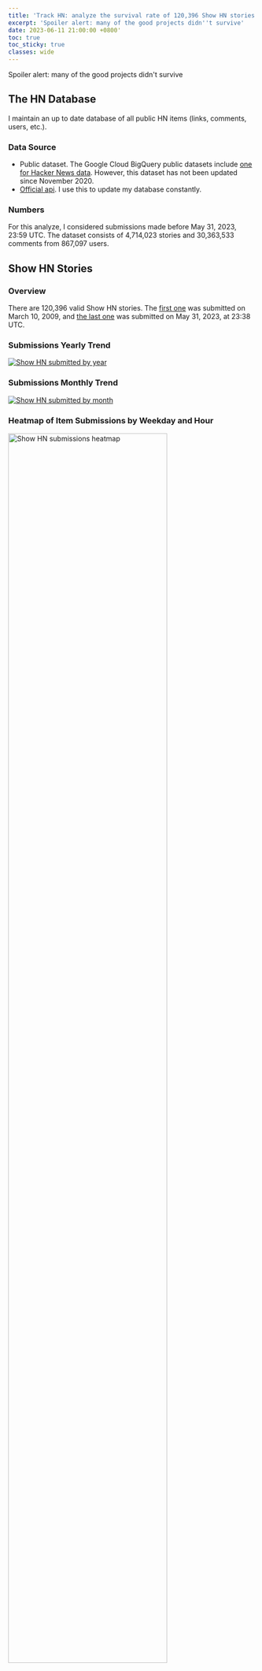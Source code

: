 ```yaml
---
title: 'Track HN: analyze the survival rate of 120,396 Show HN stories (June 2023)'
excerpt: 'Spoiler alert: many of the good projects didn''t survive'
date: 2023-06-11 21:00:00 +0800'
toc: true
toc_sticky: true
classes: wide
---
```


Spoiler alert: many of the good projects didn't survive

## The HN Database

I maintain an up to date database of all public HN items (links, comments, users, etc.).

### Data Source

- Public dataset. The Google Cloud BigQuery public datasets include [one for Hacker News data](https://console.cloud.google.com/marketplace/details/y-combinator/hacker-news). However, this dataset has not been updated since November 2020.
- [Official api](https://github.com/HackerNews/API). I use this to update my database constantly.

### Numbers

For this analyze, I considered submissions made before May 31, 2023, 23:59 UTC. The dataset consists of 4,714,023 stories and 30,363,533 comments from 867,097 users.

## Show HN Stories

### Overview

There are 120,396 valid Show HN stories. The [first one](https://news.ycombinator.com/item?id=510264) was submitted on March 10, 2009, and [the last one](https://news.ycombinator.com/item?id=36145942) was submitted on May 31, 2023, at 23:38 UTC.

### Submissions Yearly Trend

<a href="https://graphy.app/view/1079280c-cc72-4c04-aaa3-7a87825b8d83" target="_blank">
  <img src="/assets/thn/2306/Show HN submitted by year.png" alt="Show HN submitted by year">
</a>

### Submissions Monthly Trend

<a href="https://graphy.app/view/74f719aa-8b65-4948-8a16-5756561c61a6" target="_blank">
  <img src="/assets/thn/2306/Show HN submitted by month.png" alt="Show HN submitted by month">
</a>

### Heatmap of Item Submissions by Weekday and Hour

<img src="/assets/thn/2306/show-stories-heatmap.svg" alt="Show HN submissions heatmap" width="80%">

### Same heatmap but for top 1% stories

<img src="/assets/thn/2306/show-stories-heatmap-for-top-1-percent-items.svg" alt="Show HN submissions heatmap top 1%" width="80%">

### Top Domains Used

{% assign data = site.data.thn.2306.show-hn-stories-group-by-domain %}

<table>
  {% for row in data %}
    {% if forloop.first %}
    <tr>
      <th></th>
      {% for headers in row %}
        <th>{{ headers[0] }}</th>
      {% endfor %}
    </tr>
    {% endif %}

    {% if forloop.index0 <= 20 %}
    <tr>
      <td>{{ forloop.index }}</td>
      <td>{{ row.domain }}</td>
      <td>{{ row.count }}</td>
    </tr>
    {% endif %}
  {% endfor %}
</table>

<details>
  <summary>More data</summary>
  <table>
    {% for row in data %}
      {% if forloop.first %}
      <tr>
        <th></th>
        {% for headers in row %}
          <th>{{ headers[0] }}</th>
        {% endfor %}
      </tr>
      {% elsif forloop.index0 > 20 %}
      <tr>
        <td>{{ forloop.index }}</td>
        <td>{{ row.domain }}</td>
        <td>{{ row.count }}</td>
      </tr>
      {% endif %}
    {% endfor %}
  </table>
</details>

#### Extra: ChatGPT Gave a Wrong Regex

I consulted ChatGPT for a regex to extract domains from urls, and it gave a flawed one:

> `^(?:https?:\/\/)?(?:[^@\n]+@)?(?:www\.)?([^:\/\n?]+)`.

It even gave reasonable detailed explanations which convinced me. Later tests revealed that this regex doesn’t work for url with `@` in path, such as `https://foo.com/@./bar`. The correct one should be

> `^(?:https?:\/\/)?(?:[^@\/\n]+@)?(?:www\.)?([^:\/?\n]+)`.

### Show HN Stories Survival Rate

In total: out of all 120396 valid Show HN stories, 79,999 (66.45%) survived.

<a href="https://graphy.app/view/24349bfe-936f-4078-ac4f-94aee89c13ab" target="_blank">
  <img src="/assets/thn/2306/Show HN stories survival rate.png" alt="Show HN stories survival rate">
</a>

#### Notes About Survival Rate Calculation

I calculate the survival state by checking the status of the submitted url. The calculation might not be accurate due to many reasons:

- False positive cases (dead projects counted as live):
  - The project has retired and now its domain is being used for other purposes. (spam site, redirecting to domain register, a whole new project, etc.)
  - The project is practically dead but still accessible (e.g. an archived code repository), and it’s debatable whether to count these as dead.
- False negative cases (live projects counted as dead)
  - The site might only be temporarily inaccessible.
  - The site might refuse to serve my detector:
    - It might determine my request as from a malicious crawler. I use a Cloudflare worker which doesn’t behave like a real user.
    - It might only serve users from specific regions, thus showing an error for me.
  - The site is now using another domain and not redirecting the old one.
    - Particularly, many projects are hosted on Github Pages. In 2021, github.com stopped redirecting *.github.com to *.github.io, so many old links are now invalid.
  - The site might return HTTP 418 as a joke (e.g. [https://coneapp.io](https://coneapp.io/))
    - (I’ve corrected this one and now count 418 as a live response, only want to mention it because of its humorous and surprising nature.)

### Individual Project Survival Rate (excluding articles and code repositories)

To prioritize individual projects over news, articles, and code repositories, I created a new query by filtering out domains that appeared more than three times in all Show HN stories.

With this constraint applied, out of 64407 Show HN projects, 34585 (53.70%) survived.

<a href="https://graphy.app/view/96d508a2-2f06-4566-8c6c-85ca6663a789" target="_blank">
  <img src="/assets/thn/2306/Show HN stories survival rate (individual domains).png" alt="Show HN stories survival rate (individual domains)">
</a>

### Top-scoring Show HN Stories that Didn’t Survive

{% assign data = site.data.thn.2306.show-hn-stories-top-score-didnt-survive %}
<table>
  {% for row in data %}
    {% if forloop.first %}
    <tr>
      <th></th>
      <th>title</th>
      <th>score</th>
      <th>submitted at</th>
    </tr>
    {% endif %}

    {% if forloop.index0 <= 20 %}
    <tr>
      <td>{{ forloop.index }}</td>
      <td>
        <a target="_blank" href="https://news.ycombinator.com/item?id={{row.id}}">{{ row.title }}</a>
      </td>
      <td>{{ row.score }}</td>
      <td>{{ row.time | date: "%b %Y" }}</td>
    </tr>
    {% endif %}
  {% endfor %}
</table>

<details>
  <summary>More data</summary>
  <table>
    {% for row in data %}
      {% if forloop.first %}
      <tr>
        <th></th>
        <th>title</th>
        <th>score</th>
        <th>submitted at</th>
      </tr>
      {% elsif forloop.index0 > 20 %}
      <tr>
        <td>{{ forloop.index }}</td>
        <td>
          <a target="_blank" href="https://news.ycombinator.com/item?id={{row.id}}">{{ row.title }}</a>
        </td>
        <td>{{ row.score }}</td>
        <td>{{ row.time | date: "%b %Y" }}</td>
      </tr>
      {% endif %}
    {% endfor %}
  </table>
</details>

## Next Steps

### Send Me Your Interesting Queries

If you have some interesting queries in mind, feel free to <a href="https://twitter.com/intent/tweet?text=@nami_m_wang%20%23TrackHN" target="_blank">ping me</a>! Maybe you’re preparing to launch your own product, conducting a research, preparing data for your own ML model, or just messing around, I’d like to hear your ideas! I’ll publish the result with proper credits.

### Looking for a Sponsor to Host the Database Publicly

In the meantime, it’d be great if anyone can query the database. I tried to host a public database and real-time query interface online, but couldn’t afford the bill for a smooth Postgres instance to hold around 20G (40M rows plus indices) data. While a $20 instance could suffice, it’s pretty slow from usable, comparing to the local one on my M2 MacBook Air.

<img src="/assets/thn/2306/dashboard_demo.png" alt="demo data dashboard" width="480">

So I’m looking for a sponsor to host the database publicly. I need one mediocre VM for a Rails stack app and a semi-powerful hosted Postgres instance. [Contact me](mailto:me@nami.land) if you’re interested.
